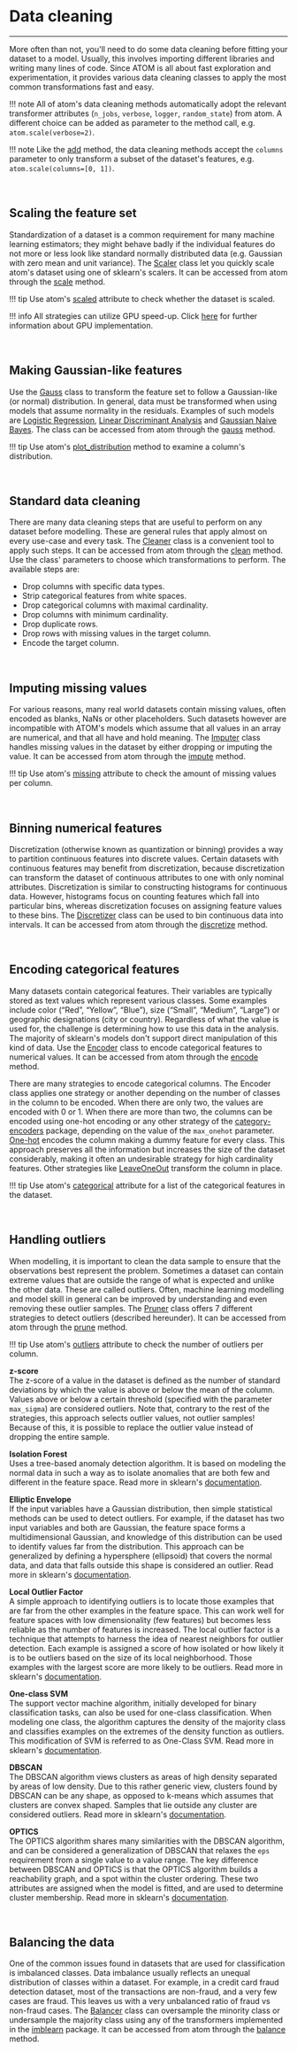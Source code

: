 # Data cleaning
---------------

More often than not, you'll need to do some data cleaning before fitting
your dataset to a model.  Usually, this involves importing different
libraries and writing many lines of code. Since ATOM is all about fast
exploration  and experimentation, it provides various data cleaning
classes to apply the most common transformations fast and easy.

!!! note
    All of atom's data cleaning methods automatically adopt the relevant
    transformer attributes (`n_jobs`, `verbose`, `logger`, `random_state`) from
    atom. A different choice can be added as parameter to the method call,
    e.g. `atom.scale(verbose=2)`.

!!! note
    Like the [add](../../API/ATOM/atomclassifier/#add) method, the data cleaning
    methods accept the `columns` parameter to only transform a subset of the
    dataset's features, e.g. `atom.scale(columns=[0, 1])`.


<br>

## Scaling the feature set

Standardization of a dataset is a common requirement for many machine
learning estimators; they might behave badly if the individual features
do not more or less look like standard normally distributed data (e.g.
Gaussian with zero mean and unit variance). The [Scaler](../../API/data_cleaning/scaler)
class let you quickly scale atom's dataset using one of sklearn's scalers.
It can be accessed from atom through the [scale](../../API/ATOM/atomclassifier/#scale)
method. 

!!! tip
    Use atom's [scaled](../../API/ATOM/atomclassifier/#data-attributes) attribute
    to check whether the dataset is scaled.

!!! info
    All strategies can utilize GPU speed-up. Click [here](../gpu)
    for further information about GPU implementation.

<br>

## Making Gaussian-like features

Use the [Gauss](../../API/data_cleaning/gauss) class to transform the
feature set to follow a Gaussian-like (or normal) distribution. In
general, data must be transformed when using models that assume
normality in the residuals. Examples of such models are
[Logistic Regression](../../API/models/lr), [Linear Discriminant Analysis](../../API/models/lda)
and [Gaussian Naive Bayes](../../API/models/gnb). The class can be
accessed from atom through the [gauss](../../API/ATOM/atomclassifier/#gauss)
method.

!!! tip
    Use atom's [plot_distribution](../../API/plots/plot_distribution) method
    to examine a column's distribution.

<br>

## Standard data cleaning

There are many data cleaning steps that are useful to perform on any
dataset before modelling. These are general rules that apply almost
on every use-case and every task. The [Cleaner](../../API/data_cleaning/cleaner)
class is a convenient tool to apply such steps. It can be accessed
from atom through the [clean](../../API/ATOM/atomclassifier/#clean)
method. Use the class' parameters to choose which transformations to
perform. The available steps are:

* Drop columns with specific data types.
* Strip categorical features from white spaces.
* Drop categorical columns with maximal cardinality.
* Drop columns with minimum cardinality.
* Drop duplicate rows.
* Drop rows with missing values in the target column.
* Encode the target column.

<br>

## Imputing missing values

For various reasons, many real world datasets contain missing values,
often encoded as blanks, NaNs or other placeholders. Such datasets
however are incompatible with ATOM's models which assume that all
values in an array are numerical, and that all have and hold meaning.
The [Imputer](../../API/data_cleaning/imputer) class handles missing
values in the dataset by either dropping or imputing the value. It can 
be accessed from atom through the [impute](../../API/ATOM/atomclassifier/#impute)
method.

!!! tip
    Use atom's [missing](../../API/ATOM/atomclassifier/#data-attributes) attribute
    to check the amount of missing values per column.

<br>

## Binning numerical features

Discretization (otherwise known as quantization or binning) provides
a way to partition continuous features into discrete values. Certain
datasets with continuous features may benefit from discretization,
because discretization can transform the dataset of continuous
attributes to one with only nominal attributes. Discretization is
similar to constructing histograms for continuous data. However,
histograms focus on counting features which fall into particular bins,
whereas discretization focuses on assigning feature values to these
bins. The [Discretizer](../../API/data_cleaning/discretizer) class can
be used to bin continuous data into intervals. It can be accessed from
atom through the [discretize](../../API/ATOM/atomclassifier/#discretize)
method.

<br>

## Encoding categorical features

Many datasets contain categorical features. Their variables are
typically stored as text values which represent various classes.
Some examples include color (“Red”, “Yellow”, “Blue”), size (“Small”,
“Medium”, “Large”) or geographic designations (city or country).
Regardless of what the value is used for, the challenge is determining
how to use this data in the analysis. The majority of sklearn's models
don't support direct manipulation of this kind of data. Use the
[Encoder](../../API/data_cleaning/encoder) class to encode categorical
features to numerical values. It can be  accessed from atom through the
[encode](../../API/ATOM/atomclassifier/#encode) method.

There are many strategies to encode categorical columns. The Encoder
class applies one strategy or another depending on the number of
classes in the column to be encoded. When there are only two, the values
are encoded with 0 or 1. When there are more than two, the columns can
be encoded using one-hot encoding or any other strategy of the
[category-encoders](https://contrib.scikit-learn.org/category_encoders/)
package, depending on the value of the `max_onehot` parameter.
[One-hot](https://contrib.scikit-learn.org/category_encoders/onehot.html)
encodes the column making a dummy feature for every class. This
approach preserves all the information but increases the size of
the dataset considerably, making it often an undesirable strategy for
high cardinality features. Other strategies like [LeaveOneOut](https://contrib.scikit-learn.org/category_encoders/leaveoneout.html)
transform the column in place.

!!! tip
    Use atom's [categorical](../../API/ATOM/atomclassifier/#data-attributes)
    attribute for a list of the categorical features in the dataset.

<br>

## Handling outliers

When modelling, it is important to clean the data sample to ensure that
the observations best represent the problem. Sometimes a dataset can
contain extreme values that are outside the range of what is expected
and unlike the other data. These are called outliers. Often, machine
learning modelling and model skill in general can be improved by 
understanding and even removing these outlier samples. The [Pruner](../../API/data_cleaning/pruner) 
class offers 7 different strategies to detect outliers (described
hereunder). It can be accessed from atom through the [prune](../../API/ATOM/atomclassifier/#prune)
method.

!!! tip
    Use atom's [outliers](../../API/ATOM/atomclassifier/#data-attributes) attribute
    to check the number of outliers per column.


**z-score**<br>
The z-score of a value in the dataset is defined as the number of standard
deviations by which the value is above or below the mean of the column.
Values above or below a certain threshold (specified with the parameter
`max_sigma`) are considered outliers. Note that, contrary to the rest of
the strategies, this approach selects outlier values, not outlier samples!
Because of this, it is possible to replace the outlier value instead of
dropping the entire sample.


**Isolation Forest**<br>
Uses a tree-based anomaly detection algorithm. It is based
on modeling the normal data in such a way as to isolate anomalies that are
both few and different in the feature space. Read more in sklearn's [documentation](https://scikit-learn.org/stable/modules/outlier_detection.html#isolation-forest).


**Elliptic Envelope**<br>
If the input variables have a Gaussian distribution, then simple statistical
methods can be used to detect outliers. For example, if the dataset has two
input variables and both are Gaussian, the feature space forms a
multidimensional Gaussian, and knowledge of this distribution can be used to
identify values far from the distribution. This approach can be generalized by
defining a hypersphere (ellipsoid) that covers the normal data, and data that
falls outside this shape is considered an outlier. Read more in sklearn's [documentation](https://scikit-learn.org/stable/modules/outlier_detection.html#fitting-an-elliptic-envelope).


**Local Outlier Factor**<br>
A simple approach to identifying outliers is to locate those examples that
are far from the other examples in the feature space. This can work well
for feature spaces with low dimensionality (few features) but becomes
less reliable as the number of features is increased. The local outlier
factor is a technique that attempts to harness the idea of nearest neighbors
for outlier detection. Each example is assigned a score of how isolated
or how likely it is to be outliers based on the size of its local
neighborhood. Those examples with the largest score are more likely to
be outliers. Read more in sklearn's [documentation](https://scikit-learn.org/stable/modules/outlier_detection.html#local-outlier-factor).


**One-class SVM**<br>
The support vector machine algorithm, initially developed for binary
classification tasks, can also be used for one-class classification.
When modeling one class, the algorithm captures the density of the
majority class and classifies examples on the extremes of the density
function as outliers. This modification of SVM is referred to as
One-Class SVM. Read more in sklearn's [documentation](https://scikit-learn.org/stable/modules/outlier_detection.html#novelty-detection).


**DBSCAN**<br>
The DBSCAN algorithm views clusters as areas of high density separated by
areas of low density. Due to this rather generic view, clusters found by
DBSCAN can be any shape, as opposed to k-means which assumes that clusters
are convex shaped. Samples that lie outside any cluster are considered outliers.
Read more in sklearn's [documentation](https://scikit-learn.org/stable/modules/clustering.html#dbscan).


**OPTICS**<br>
The OPTICS algorithm shares many similarities with the DBSCAN algorithm,
and can be considered a generalization of DBSCAN that relaxes the `eps`
requirement from a single value to a value range. The key difference
between DBSCAN and OPTICS is that the OPTICS algorithm builds a reachability
graph, and a spot within the cluster ordering. These two attributes are
assigned when the model is fitted, and are used to determine cluster
membership. Read more in sklearn's [documentation](https://scikit-learn.org/stable/modules/clustering.html#optics).


<br>

## Balancing the data

One of the common issues found in datasets that are used for
classification is imbalanced classes. Data imbalance usually reflects
an unequal distribution of classes within a dataset. For example, in
a credit card fraud detection dataset, most of the transactions are
non-fraud, and a very few cases are fraud. This leaves us with a very
unbalanced ratio of fraud vs non-fraud cases. The [Balancer](../../API/data_cleaning/balancer)
class can oversample the minority class or undersample the majority
class using any of the transformers implemented in the
[imblearn](https://imbalanced-learn.org/stable/index.html) package. It
can be  accessed from atom through the [balance](../../API/ATOM/atomclassifier/#balance)
method.


